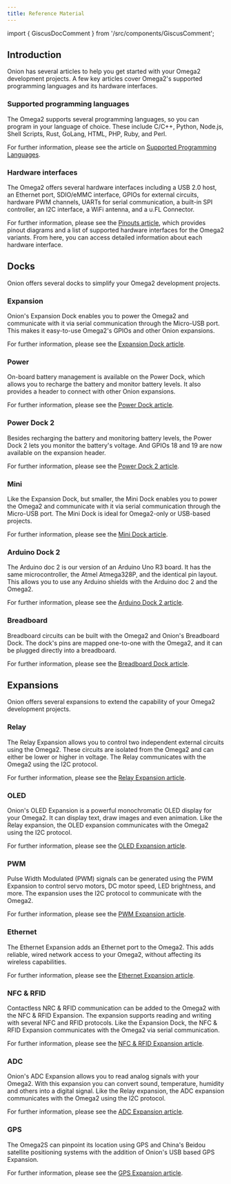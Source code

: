 ```yaml
---
title: Reference Material
---
```


import { GiscusDocComment } from '/src/components/GiscusComment';

## Introduction

Onion has several articles to help you get started with your Omega2 development projects. A few key articles cover Omega2's supported programming languages and its hardware interfaces.

### Supported programming languages

The Omega2 supports several programming languages, so you can program in your language of choice. These include C/C++, Python, Node.js, Shell Scripts, Rust, GoLang, HTML, PHP, Ruby, and Perl.

For further information, please see the article on [Supported Programming Languages](/software/supported-languages).

### Hardware interfaces

The Omega2 offers several hardware interfaces including a USB 2.0 host, an Ethernet port, SDIO/eMMC interface, GPIOs for external circuits, hardware PWM channels, UARTs for serial communication, a built-in SPI controller, an I2C interface, a WiFi antenna, and a u.FL Connector.

For further information, please see the [Pinouts article](/hardware-interfaces/pinouts), which provides pinout diagrams and a list of supported hardware interfaces for the Omega2 variants. From here, you can access detailed information about each hardware interface.

## Docks

Onion offers several docks to simplify your Omega2 development projects.

### Expansion

Onion's Expansion Dock enables you to power the Omega2 and communicate with it via serial communication through the Micro-USB port. This makes it easy-to-use Omega2's GPIOs and other Onion expansions.

For further information, please see the [Expansion Dock article](https://docs.onion.io/omega2-docs/expansion-dock.html).

### Power

On-board battery management is available on the Power Dock, which allows you to recharge the battery and monitor battery levels. It also provides a header to connect with other Onion expansions.

For further information, please see the [Power Dock article](https://docs.onion.io/omega2-docs/power-dock.html).

### Power Dock 2

Besides recharging the battery and monitoring battery levels, the Power Dock 2 lets you monitor the battery's voltage. And GPIOs 18 and 19 are now available on the expansion header.

For further information, please see the [Power Dock 2 article](https://docs.onion.io/omega2-docs/power-dock-2.html).

### Mini

Like the Expansion Dock, but smaller, the Mini Dock enables you to power the Omega2 and communicate with it via serial communication through the Micro-USB port. The Mini Dock is ideal for Omega2-only or USB-based projects.

For further information, please see the [Mini Dock article](https://docs.onion.io/omega2-docs/mini-dock.html).

### Arduino Dock 2

The Arduino doc 2 is our version of an Arduino Uno R3 board. It has the same microcontroller, the Atmel Atmega328P, and the identical pin layout. This allows you to use any Arduino shields with the Arduino doc 2 and the Omega2.

For further information, please see the [Arduino Dock 2 article](https://docs.onion.io/omega2-docs/arduino-dock-2.html).

### Breadboard

Breadboard circuits can be built with the Omega2 and Onion's Breadboard Dock. The dock's pins are mapped one-to-one with the Omega2, and it can be plugged directly into a breadboard.

For further information, please see the [Breadboard Dock article](https://docs.onion.io/omega2-docs/breadboard-dock.html).

## Expansions

Onion offers several expansions to extend the capability of your Omega2 development projects.

### Relay

The Relay Expansion allows you to control two independent external circuits using the Omega2. These circuits are isolated from the Omega2 and can either be lower or higher in voltage. The Relay communicates with the Omega2 using the I2C protocol.

For further information, please see the [Relay Expansion article](https://docs.onion.io/omega2-docs/relay-expansion.html).

### OLED

Onion's OLED Expansion is a powerful monochromatic OLED display for your Omega2. It can display text, draw images and even animation. Like the Relay expansion, the OLED expansion communicates with the Omega2 using the I2C protocol.

For further information, please see the [OLED Expansion article](https://docs.onion.io/omega2-docs/oled-expansion.html).

### PWM

Pulse Width Modulated (PWM) signals can be generated using the PWM Expansion to control servo motors, DC motor speed, LED brightness, and more. The expansion uses the I2C protocol to communicate with the Omega2.

For further information, please see the [PWM Expansion article](https://docs.onion.io/omega2-docs/pwm-expansion.html).

### Ethernet

The Ethernet Expansion adds an Ethernet port to the Omega2. This adds reliable, wired network access to your Omega2, without affecting its wireless capabilities.

For further information, please see the [Ethernet Expansion article](https://docs.onion.io/omega2-docs/ethernet-expansion.html).

### NFC & RFID

Contactless NRC & RFID communication can be added to the Omega2 with the NFC & RFID Expansion. The expansion supports reading and writing with several NFC and RFID protocols. Like the Expansion Dock, the NFC & RFID Expansion communicates with the Omega2 via serial communication.

For further information, please see the [NFC & RFID Expansion article](https://docs.onion.io/omega2-docs/nfc-rfid-expansion.html).

### ADC

Onion's ADC Expansion allows you to read analog signals with your Omega2. With this expansion you can convert sound, temperature, humidity and others into a digital signal. Like the Relay expansion, the ADC expansion communicates with the Omega2 using the I2C protocol.

For further information, please see the [ADC Expansion article](https://docs.onion.io/omega2-docs/adc-expansion.html).

### GPS

The Omega2S can pinpoint its location using GPS and China's Beidou satellite positioning systems with the addition of Onion's USB based GPS Expansion. 

For further information, please see the [GPS Expansion article](https://docs.onion.io/omega2-docs/gps-expansion.html).

<GiscusDocComment />

